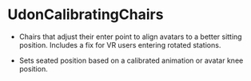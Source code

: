 # UdonCalibratingChairs

* Chairs that adjust their enter point to align avatars to a better sitting position. Includes a fix for VR users entering rotated stations.

*  Sets seated position based on a calibrated animation or avatar knee position.
